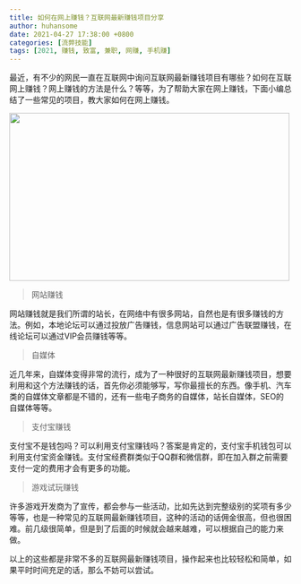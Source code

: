 ```yaml
---
title: 如何在网上赚钱？互联网最新赚钱项目分享
author: huhansome
date: 2021-04-27 17:38:00 +0800
categories: [流弊技能]
tags: [2021, 赚钱, 致富, 兼职, 网赚, 手机赚]
---
```



最近，有不少的网民一直在互联网中询问互联网最新赚钱项目有哪些？如何在互联网上赚钱？网上赚钱的方法是什么？等等，为了帮助大家在网上赚钱，下面小编总结了一些常见的项目，教大家如何在网上赚钱。

<img src="http://www.jinduoxia.com.cn/d/file/2020-01-28/35aef9ee7f384a0ded75617a9cecdf04.jpg" style="width: 500px; height: 300px;"/>

> 网站赚钱

网站赚钱就是我们所谓的站长，在网络中有很多网站，自然也是有很多赚钱的方法。例如，本地论坛可以通过投放广告赚钱，信息网站可以通过广告联盟赚钱，在线论坛可以通过VIP会员赚钱等等。

> 自媒体

近几年来，自媒体变得非常的流行，成为了一种很好的互联网最新赚钱项目，想要利用和这个方法赚钱的话，首先你必须能够写，写你最擅长的东西。像手机、汽车类的自媒体文章都是不错的，还有一些电子商务的自媒体，站长自媒体，SEO的自媒体等等。

> 支付宝赚钱

支付宝不是钱包吗？可以利用支付宝赚钱吗？答案是肯定的，支付宝手机钱包可以利用支付宝资金赚钱。支付宝经费群类似于QQ群和微信群，即在加入群之前需要支付一定的费用才会有更多的功能。

> 游戏试玩赚钱

许多游戏开发商为了宣传，都会参与一些活动，比如先达到完整级别的奖项有多少等等，也是一种常见的互联网最新赚钱项目，这种的活动的话佣金很高，但也很困难。前几级很简单，但是到了后面的时候就会越来越难，可以根据自己的能力来做。

以上的这些都是非常不多的互联网最新赚钱项目，操作起来也比较轻松和简单，如果平时时间充足的话，那么不妨可以尝试。
